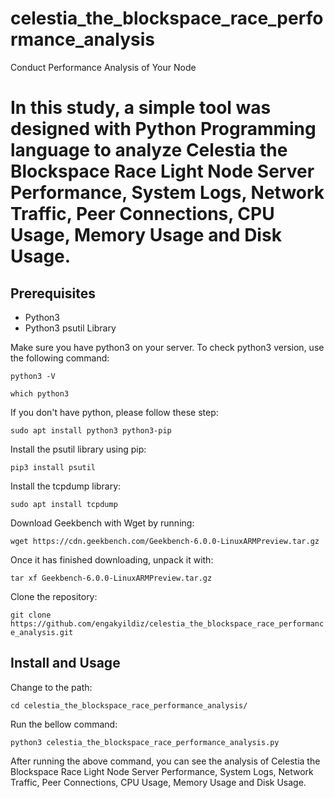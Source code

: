 # celestia_the_blockspace_race_performance_analysis
Conduct Performance Analysis of Your Node


# In this study, a simple tool was designed with Python Programming language to analyze Celestia the Blockspace Race Light Node Server Performance, System Logs, Network Traffic, Peer Connections, CPU Usage, Memory Usage and Disk Usage.

## Prerequisites

- Python3
- Python3 psutil Library

Make sure you have python3 on your server. To check python3 version, use the following command:

`python3 -V`

`which python3`

If you don't have python, please follow these step:

`sudo apt install python3 python3-pip`

Install the psutil library using pip:

`pip3 install psutil`

Install the tcpdump library:

`sudo apt install tcpdump`

Download Geekbench with Wget by running:

`wget https://cdn.geekbench.com/Geekbench-6.0.0-LinuxARMPreview.tar.gz`

Once it has finished downloading, unpack it with:

`tar xf Geekbench-6.0.0-LinuxARMPreview.tar.gz`

Clone the repository:

`git clone https://github.com/engakyildiz/celestia_the_blockspace_race_performance_analysis.git`

## Install and Usage

Change to the path:

`cd celestia_the_blockspace_race_performance_analysis/`

Run the bellow command:

`python3 celestia_the_blockspace_race_performance_analysis.py`

After running the above command, you can see the analysis of Celestia the Blockspace Race Light Node Server Performance, System Logs, Network Traffic, Peer Connections, CPU Usage, Memory Usage and Disk Usage.





